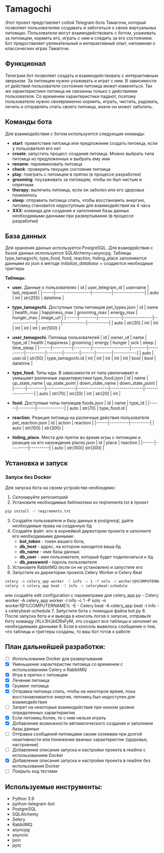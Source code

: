 # Tamagochi
Этот проект представляет собой Telegram бота Тамагочи, который позволяет пользователям создавать и заботиться о своих виртуальных питомцах. Пользователи могут взаимодействовать с ботом, ухаживать за питомцем, кормить его, играть с ним и следить за его состоянием. Бот предоставляет увлекательный и интерактивный опыт, напоминая о классических играх Тамагочи.

## **Функционал**
Телеграм бот позволяет создать и взаимодействовать с интерактивным зверьком. За питомцем нужно ухаживать и играт с ним. В зависимости от действий пользователя состояние питомца может изменяться. Так же характеристики питомца не связанны только с действиями пользователя. Со временем характеристики падают, поэтому пользователю нужно своевременно кормить, играть, чистить, радовать, лечить и отправлять спать своего питомца, иначе он может заболеть. 

## **Команды бота**
Для взаимодействия с ботом используются следующие команды:
- **start**: приветствие питомца или предложение создать питомца, если у пользователя его нет
- **create**: запустить процесс создания питомца. Можно выбрать типа питомца из предложенных и выбрать ему имя
- **rename**: переименовать питомца
- **check**: проверить текущее состояние питомца
- **play**: поиграть с питомцем в прятки (в процессе разработки)
- **grooming**: поухаживать за питомцем, чтобы он был чистым и опрятным
- **therapy**: вылечить питомца, если он заболел или его здоровье понизилось
- **sleep**: отправить питомца спать, чтобы восстановить энергию, питомец становится недоступным для взаимодействия на 4 часа
- **XXX**: команда для создания и заполнения базы данных необходимыми данными при развертывании (в процессе разработки)

## **База данных**
Для хранения данных используется PostgreSQL. Для взаиодействия с базой данных используется SQLAlchemy+asyncpg. 
Таблицы type_tamagochi, type_food, food, reaction, hiding_place заполняются данными из json в методе *initialize_database* + создаются необходиые триггеры

 **Таблицы**:
* **user.** Данные о пользователях
  |  id  | user_telegram_id | username |  last_request  |
  |------|------------------|----------|----------------|
  | auto |        int       | str(255) |     datetime   |
  
* **type_tamagochi.** Доступные типы питомцев pet_types.json
  |  id  |   name  | health_max | happiness_max | grooming_max | energy_max | hunger_max | image_url |
  |------|---------|------------|---------------|--------------|------------|------------|-----------|
  | auto | str(30) |    int     |      int      |       int    |      int   |      int   |  str(500) |

* **user_tamagochi.** Питомца пользователей
  |  id  | owner_id |   name  |      type_id      | health | happiness | grooming | energy | hunger |  sick |  sleep | time_sleep |
  |------|----------|---------|-------------------|--------|-----------|----------|--------|--------|-------|--------|------------|
  | auto | user.id  | str(50) | type_tamagochi.id |   int  |     int   |    int   |   int  |   int  |  bool |  bool  |  datetime  |
  
* **type_food.** Типы еды. В зависимости от типа увеличивает и умеьшает различные характеристики type_food.json
  |  id  |  name   | up_state_name | up_state_point | down_state_name | down_state_point |
  |------|---------|---------------|----------------|-----------------|------------------|
  | auto | str(70) |     str(20)   |       int      |       str(20)   |       int        |

* **food.** Доступные типы питомцев foods.json
  |  id  |   name  |    type_id   |
  |------|---------|--------------|
  | auto | str(70) | type_food.id |

* **reaction.** Реакция питомца на различные действия пользователя pet_reaction.json
  |  id  |  action  | reaction |
  |------|----------|----------|
  | auto | str(100) | str(300) |

* **hiding_place.** Места для пряток во время игры с питомцем и реакция на его нахождение places.json
  |  id  |  place  | reaction |
  |------|---------|----------|
  | auto | str(100)| str(300) |

## **Установка и запуск**
### **Запуск без Docker**
Для запуска бота на своем устройстве необходимо:
1. Склонируйте репозиторий
2. Установите необходимые библиотеки из reqirements.txt в проект
```bash
pip install -r reqirements.txt
```
3. Создайте пользователя и базу данных в postgresql, дайте необходимые права на созданную бд 
4. Создайте файл .env в корнейвой директории проекта и заполните его необходимыми данными:
   - **bot_token** - токен вашего бота, 
   - **db_host** - адрес, на котором находится ваша бд
   - **db_name** - имя базы данных
   - **db_user** - имя пользователя, который будет подключаться к бд
   - **db_password** - пароль пользователя
5. Установите RabbitMQ (если он не установлен) и запустите его
6. Запустите из директории проекта Celery Worker и Celery Beat
```bash
celery -A celery_app worker -l info -c 1 -P solo -n worker1@%COMPUTERNAME% -E
celery -A celery_app beat -l info -s celerybeat-schedule
```
или создайте edit configuration с параметрами для celery_app.py
    - Celery worker -A celery_app worker -l info -c 1 -P solo -n worker1@%COMPUTERNAME% -E
    - Celery beat -A celery_app beat -l info -s celerybeat-schedule
7. Запустите бота с помощью файла bot.py
8. После запуска бота и и вывода в консоль логов о запуске, отправьте боту команду /XLir3HJkIDRsFyM, это создаст все таблицы и заполнит их необходимыми данными
9. Если в консоль вывелось сообщение о том, что таблицы и триггеры созданы, то ваш бот готов к работе

## **План дальнейшей разработки:**
- [ ] Использование Docker для развертывания
- [X] Уменьшение характеристик питомца со временем с использованием Celery и RabbitMQ
- [X] Игра в прятки с питомцем
- [X] Лечение питомца
- [X] Груминг питомца
- [X] Отправка питомца спать, чтобы на некоторое время, пока восстанавливается энергия, питомец был недоступен для взаимодействия
- [ ] Запрет на некоторые взаимодействия при низком уровне определенных характериктик
- [X] Если питомец болен, то с ним нельзя играть
- [X] Добавление возможности автоматического создания и заполнени базы данных
- [ ] Отправка сообщений питомцами своим хозяевам при долгой неактивности или понижения важных характеристик (здоровье, настроение)
- [ ] Добавление описания запуска и настройки проекта в readme с использованием Docker
- [X] Добавление описания запуска и настройки проекта в readme без использования Docker
- [ ] Покрыть код тестами

## **Используемые инструменты:**
* Python 3.9
* python-telegram-bot
* PostgreSQL
* SQLAlchemy
* Selery
* RabbitMQ
* asyncpg
* asyncio
* json
* pytz

